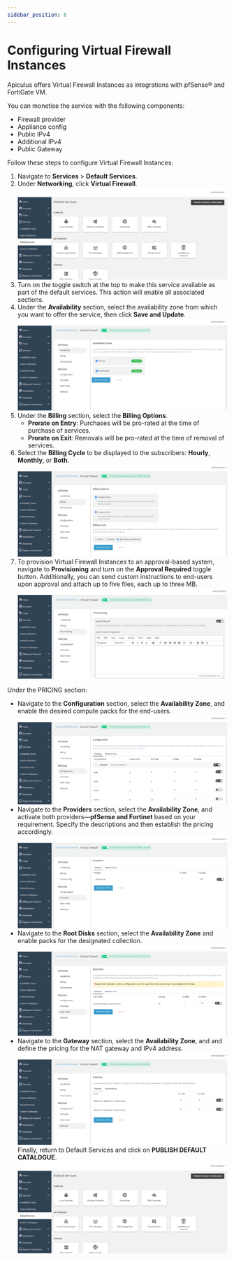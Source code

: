 ```yaml
---
sidebar_position: 6
---
```

# Configuring Virtual Firewall Instances
Apiculus offers Virtual Firewall Instances as integrations with pfSense® and FortiGate VM.

You can monetise the service with the following components:
- Firewall provider
- Appliance config
- Public IPv4
- Additional IPv4
- Public Gateway

Follow these steps to configure Virtual Firewall Instances:
1. Navigate to **Services** > **Default Services**.
2. Under **Networking**, click **Virtual Firewall**.![Configuring Linux Instances](img/rhel.png)
4. Turn on the toggle switch at the top to make this service available as part of the default services. This action will enable all associated sections.
5. Under the **Availability** section, select the availability zone from which you want to offer the service, then click **Save and Update**.![Configuring Virtual Firewall Instances](img/ConfiguringVirtualFirewallInstances1.png)
5. Under the **Billing** section, select the **Billing Options**.
	- **Prorate on Entry**: Purchases will be pro-rated at the time of purchase of services.
	- **Prorate on Exit**: Removals will be pro-rated at the time of removal of services.
6. Select the **Billing Cycle** to be displayed to the subscribers: **Hourly**, **Monthly**, or **Both**.![Configuring Virtual Firewall Instances](img/ConfiguringVirtualFirewallInstances2.png)
6. To provision Virtual Firewall Instances to an approval-based system, navigate to **Provisioning** and turn on the **Approval Required** toggle button. Additionally, you can send custom instructions to end-users upon approval and attach up to five files, each up to three MB.![Configuring Virtual Firewall Instances](img/ConfiguringVirtualFirewallInstances3.png)

Under the PRICING section:
- Navigate to the **Configuration** section, select the **Availability Zone**, and enable the desired compute packs for the end-users.![Configuring Virtual Firewall Instances](img/ConfiguringVirtualFirewallInstances4.png)
- Navigate to the **Providers** section, select the **Availability Zone**, and activate both providers—**pfSense and Fortinet** based on your requirement. Specify the descriptions and then establish the pricing accordingly.![Configuring Virtual Firewall Instances](img/ConfiguringVirtualFirewallInstances5.png)
- Navigate to the **Root Disks** section, select the **Availability Zone** and enable packs for the designated collection.![Configuring Virtual Firewall Instances](img/ConfiguringVirtualFirewallInstances6.png)
- Navigate to the **Gateway** section, select the **Availability Zone**, and and define the pricing for the NAT gateway and IPv4 address.![Configuring Virtual Firewall Instances](img/ConfiguringVirtualFirewallInstances7.png)
Finally, return to Default Services and click on **PUBLISH DEFAULT CATALOGUE**.
![Configuring Virtual Firewall Instances](img/rhel.png)
